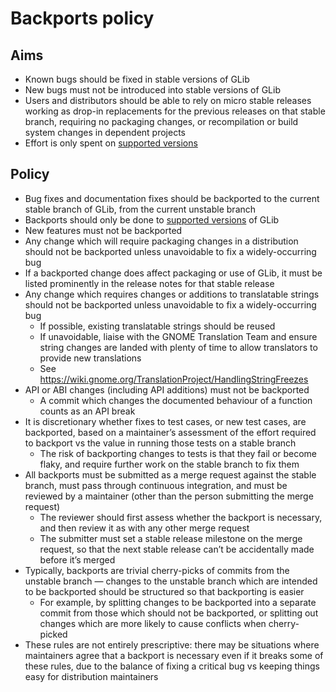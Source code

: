 Backports policy
===

Aims
---

 * Known bugs should be fixed in stable versions of GLib
 * New bugs must not be introduced into stable versions of GLib
 * Users and distributors should be able to rely on micro stable releases
   working as drop-in replacements for the previous releases on that stable
   branch, requiring no packaging changes, or recompilation or build system
   changes in dependent projects
 * Effort is only spent on [supported versions](../SECURITY.md#user-content-supported-versions)

Policy
---

 * Bug fixes and documentation fixes should be backported to the current stable
   branch of GLib, from the current unstable branch
 * Backports should only be done to
   [supported versions](../SECURITY.md#user-content-supported-versions) of GLib
 * New features must not be backported
 * Any change which will require packaging changes in a distribution should not
   be backported unless unavoidable to fix a widely-occurring bug
 * If a backported change does affect packaging or use of GLib, it must be
   listed prominently in the release notes for that stable release
 * Any change which requires changes or additions to translatable strings should
   not be backported unless unavoidable to fix a widely-occurring bug
   - If possible, existing translatable strings should be reused
   - If unavoidable, liaise with the GNOME Translation Team and ensure string
     changes are landed with plenty of time to allow translators to provide new
     translations
   - See https://wiki.gnome.org/TranslationProject/HandlingStringFreezes
 * API or ABI changes (including API additions) must not be backported
   - A commit which changes the documented behaviour of a function counts as an
     API break
 * It is discretionary whether fixes to test cases, or new test cases, are
   backported, based on a maintainer’s assessment of the effort required to
   backport vs the value in running those tests on a stable branch
   - The risk of backporting changes to tests is that they fail or become flaky,
     and require further work on the stable branch to fix them
 * All backports must be submitted as a merge request against the stable branch,
   must pass through continuous integration, and must be reviewed by a
   maintainer (other than the person submitting the merge request)
   - The reviewer should first assess whether the backport is necessary, and
     then review it as with any other merge request
   - The submitter must set a stable release milestone on the merge request, so
     that the next stable release can’t be accidentally made before it’s merged
 * Typically, backports are trivial cherry-picks of commits from the unstable
   branch — changes to the unstable branch which are intended to be backported
   should be structured so that backporting is easier
   - For example, by splitting changes to be backported into a separate commit
     from those which should not be backported, or splitting out changes which
     are more likely to cause conflicts when cherry-picked
 * These rules are not entirely prescriptive: there may be situations where
   maintainers agree that a backport is necessary even if it breaks some of
   these rules, due to the balance of fixing a critical bug vs keeping things
   easy for distribution maintainers
